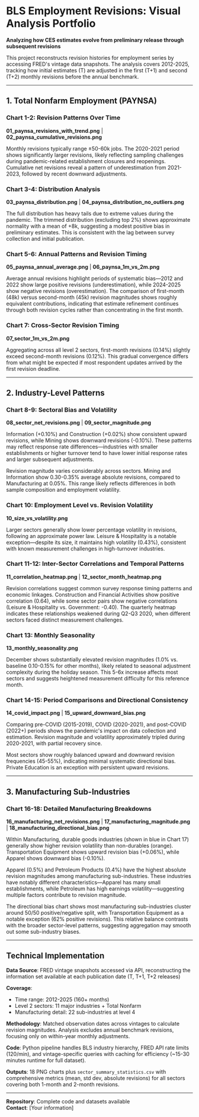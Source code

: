 # BLS Employment Revisions: Visual Analysis Portfolio

**Analyzing how CES estimates evolve from preliminary release through subsequent revisions**

This project reconstructs revision histories for employment series by accessing FRED's vintage data snapshots. The analysis covers 2012-2025, tracking how initial estimates (T) are adjusted in the first (T+1) and second (T+2) monthly revisions before the annual benchmark.

---

## 1. Total Nonfarm Employment (PAYNSA)

### Chart 1-2: Revision Patterns Over Time
**01_paynsa_revisions_with_trend.png** | **02_paynsa_cumulative_revisions.png**

Monthly revisions typically range ±50-60k jobs. The 2020-2021 period shows significantly larger revisions, likely reflecting sampling challenges during pandemic-related establishment closures and reopenings. Cumulative net revisions reveal a pattern of underestimation from 2021-2023, followed by recent downward adjustments.

### Chart 3-4: Distribution Analysis
**03_paynsa_distribution.png** | **04_paynsa_distribution_no_outliers.png**

The full distribution has heavy tails due to extreme values during the pandemic. The trimmed distribution (excluding top 2%) shows approximate normality with a mean of +8k, suggesting a modest positive bias in preliminary estimates. This is consistent with the lag between survey collection and initial publication.

### Chart 5-6: Annual Patterns and Revision Timing
**05_paynsa_annual_average.png** | **06_paynsa_1m_vs_2m.png**

Average annual revisions highlight periods of systematic bias—2012 and 2022 show large positive revisions (underestimation), while 2024-2025 show negative revisions (overestimation). The comparison of first-month (48k) versus second-month (45k) revision magnitudes shows roughly equivalent contributions, indicating that estimate refinement continues through both revision cycles rather than concentrating in the first month.

### Chart 7: Cross-Sector Revision Timing
**07_sector_1m_vs_2m.png**

Aggregating across all level 2 sectors, first-month revisions (0.14%) slightly exceed second-month revisions (0.12%). This gradual convergence differs from what might be expected if most respondent updates arrived by the first revision deadline.

---

## 2. Industry-Level Patterns

### Chart 8-9: Sectoral Bias and Volatility
**08_sector_net_revisions.png** | **09_sector_magnitude.png**

Information (+0.10%) and Construction (+0.02%) show consistent upward revisions, while Mining shows downward revisions (-0.10%). These patterns may reflect response rate differences—industries with smaller establishments or higher turnover tend to have lower initial response rates and larger subsequent adjustments.

Revision magnitude varies considerably across sectors. Mining and Information show 0.30-0.35% average absolute revisions, compared to Manufacturing at 0.05%. This range likely reflects differences in both sample composition and employment volatility.

### Chart 10: Employment Level vs. Revision Volatility  
**10_size_vs_volatility.png**

Larger sectors generally show lower percentage volatility in revisions, following an approximate power law. Leisure & Hospitality is a notable exception—despite its size, it maintains high volatility (0.43%), consistent with known measurement challenges in high-turnover industries.

### Chart 11-12: Inter-Sector Correlations and Temporal Patterns
**11_correlation_heatmap.png** | **12_sector_month_heatmap.png**

Revision correlations suggest common survey response timing patterns and economic linkages. Construction and Financial Activities show positive correlation (0.64), while some sector pairs show negative correlations (Leisure & Hospitality vs. Government: -0.40). The quarterly heatmap indicates these relationships weakened during Q2-Q3 2020, when different sectors faced distinct measurement challenges.

### Chart 13: Monthly Seasonality
**13_monthly_seasonality.png**

December shows substantially elevated revision magnitudes (1.0% vs. baseline 0.10-0.15% for other months), likely related to seasonal adjustment complexity during the holiday season. This 5-6x increase affects most sectors and suggests heightened measurement difficulty for this reference month.

### Chart 14-15: Period Comparisons and Directional Consistency
**14_covid_impact.png** | **15_upward_downward_bias.png**

Comparing pre-COVID (2015-2019), COVID (2020-2021), and post-COVID (2022+) periods shows the pandemic's impact on data collection and estimation. Revision magnitude and volatility approximately tripled during 2020-2021, with partial recovery since.

Most sectors show roughly balanced upward and downward revision frequencies (45-55%), indicating minimal systematic directional bias. Private Education is an exception with persistent upward revisions.

---

## 3. Manufacturing Sub-Industries

### Chart 16-18: Detailed Manufacturing Breakdowns
**16_manufacturing_net_revisions.png** | **17_manufacturing_magnitude.png** | **18_manufacturing_directional_bias.png**

Within Manufacturing, durable goods industries (shown in blue in Chart 17) generally show higher revision volatility than non-durables (orange). Transportation Equipment shows upward revision bias (+0.06%), while Apparel shows downward bias (-0.10%). 

Apparel (0.5%) and Petroleum Products (0.4%) have the highest absolute revision magnitudes among manufacturing sub-industries. These industries have notably different characteristics—Apparel has many small establishments, while Petroleum has high earnings volatility—suggesting multiple factors contribute to revision magnitude.

The directional bias chart shows most manufacturing sub-industries cluster around 50/50 positive/negative split, with Transportation Equipment as a notable exception (62% positive revisions). This relative balance contrasts with the broader sector-level patterns, suggesting aggregation may smooth out some sub-industry biases.

---

## Technical Implementation

**Data Source**: FRED vintage snapshots accessed via API, reconstructing the information set available at each publication date (T, T+1, T+2 releases)

**Coverage**: 
- Time range: 2012-2025 (160+ months)
- Level 2 sectors: 11 major industries + Total Nonfarm
- Manufacturing detail: 22 sub-industries at level 4

**Methodology**: Matched observation dates across vintages to calculate revision magnitudes. Analysis excludes annual benchmark revisions, focusing only on within-year monthly adjustments.

**Code**: Python pipeline handles BLS industry hierarchy, FRED API rate limits (120/min), and vintage-specific queries with caching for efficiency (~15-30 minutes runtime for full dataset).

**Outputs**: 18 PNG charts plus `sector_summary_statistics.csv` with comprehensive metrics (mean, std dev, absolute revisions) for all sectors covering both 1-month and 2-month revisions.

---

**Repository**: Complete code and datasets available  
**Contact**: [Your information]
